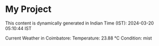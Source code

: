 # My Project

This content is dynamically generated in Indian Time (IST): 2024-03-20 05:10:44 IST


Current Weather in Coimbatore:
Temperature: 23.88 °C
Condition: mist
